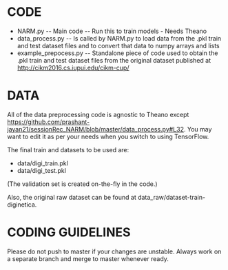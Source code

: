 # CODE

- NARM.py -- Main code -- Run this to train models - Needs Theano
- data_process.py -- Is called by NARM.py to load data from the .pkl train and test dataset files and to convert that data to numpy arrays and lists
- example_prepocess.py -- Standalone piece of code used to obtain the .pkl train and test dataset files from the original dataset published at http://cikm2016.cs.iupui.edu/cikm-cup/


# DATA

All of the data preprocessing code is agnostic to Theano except https://github.com/prashant-jayan21/sessionRec_NARM/blob/master/data_process.py#L32. You may want to edit it as per your needs when you switch to using TensorFlow.

The final train and datasets to be used are:
- data/digi_train.pkl
- data/digi_test.pkl

(The validation set is created on-the-fly in the code.)

Also, the original raw dataset can be found at data_raw/dataset-train-diginetica.


# CODING GUIDELINES

Please do not push to master if your changes are unstable. Always work on a separate branch and merge to master whenever ready.




